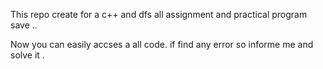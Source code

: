 This repo create for a c++ and dfs all assignment and practical program save ..

Now you can easily accses a all code. if find any error so informe me and solve it .
